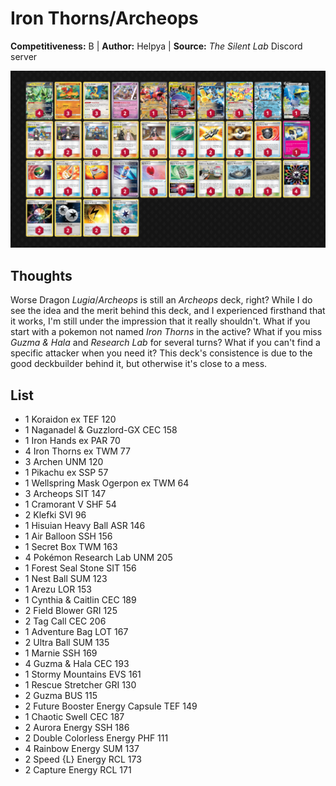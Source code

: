 # Iron Thorns/Archeops

**Competitiveness:** B | **Author:** Helpya | **Source:** *The Silent Lab* Discord server

![decklist](../../!Images/Live%20Expanded/3SUM-DRI/Iron%20Thorns-Archeops.png)

## Thoughts
Worse Dragon *Lugia*/*Archeops* is still an *Archeops* deck, right? While I do see the idea and the merit behind this deck, and I experienced firsthand that it works, I'm still under the impression that it really shouldn't. What if you start with a pokemon not named *Iron Thorns* in the active? What if you miss *Guzma & Hala* and *Research Lab* for several turns? What if you can't find a specific attacker when you need it? This deck's consistence is due to the good deckbuilder behind it, but otherwise it's close to a mess.

## List
* 1 Koraidon ex TEF 120
* 1 Naganadel & Guzzlord-GX CEC 158
* 1 Iron Hands ex PAR 70
* 4 Iron Thorns ex TWM 77
* 3 Archen UNM 120
* 1 Pikachu ex SSP 57
* 1 Wellspring Mask Ogerpon ex TWM 64
* 3 Archeops SIT 147
* 1 Cramorant V SHF 54
* 2 Klefki SVI 96
* 1 Hisuian Heavy Ball ASR 146
* 1 Air Balloon SSH 156
* 1 Secret Box TWM 163
* 4 Pokémon Research Lab UNM 205
* 1 Forest Seal Stone SIT 156
* 1 Nest Ball SUM 123
* 1 Arezu LOR 153
* 1 Cynthia & Caitlin CEC 189
* 2 Field Blower GRI 125
* 2 Tag Call CEC 206
* 1 Adventure Bag LOT 167
* 2 Ultra Ball SUM 135
* 1 Marnie SSH 169
* 4 Guzma & Hala CEC 193
* 1 Stormy Mountains EVS 161
* 1 Rescue Stretcher GRI 130
* 2 Guzma BUS 115
* 2 Future Booster Energy Capsule TEF 149
* 1 Chaotic Swell CEC 187
* 2 Aurora Energy SSH 186
* 2 Double Colorless Energy PHF 111
* 4 Rainbow Energy SUM 137
* 2 Speed {L} Energy RCL 173
* 2 Capture Energy RCL 171
